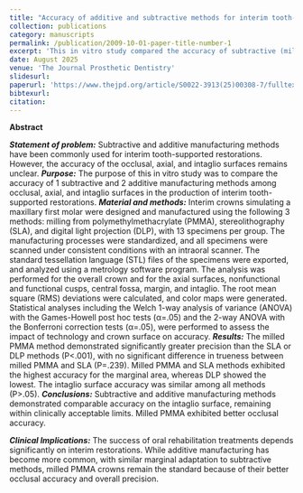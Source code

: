 ```yaml
---
title: "Accuracy of additive and subtractive methods for interim tooth-supported restorations: An in vitro comparison of occlusal, axial, and intaglio surfaces"
collection: publications
category: manuscripts
permalink: /publication/2009-10-01-paper-title-number-1
excerpt: 'This in vitro study compared the accuracy of subtractive (milled PMMA) and additive (SLA, DLP) methods for interim tooth-supported restorations. Results showed comparable accuracy at the intaglio surface, but milled PMMA exhibited superior occlusal precision, reinforcing its role as the current standard.'
date: August 2025
venue: 'The Journal Prosthetic Dentistry'
slidesurl:
paperurl: 'https://www.thejpd.org/article/S0022-3913(25)00308-7/fulltext'
bibtexurl: 
citation:
---
```

**Abstract**  

***Statement of problem:*** Subtractive and additive manufacturing methods have been commonly used for interim tooth-supported restorations. However, the accuracy of the occlusal, axial, and intaglio surfaces remains unclear. ***Purpose:*** The purpose of this in vitro study was to compare the accuracy of 1 subtractive and 2 additive manufacturing methods among occlusal, axial, and intaglio surfaces in the production of interim tooth-supported restorations. ***Material and methods:*** Interim crowns simulating a maxillary first molar were designed and manufactured using the following 3 methods: milling from polymethylmethacrylate (PMMA), stereolithography (SLA), and digital light projection (DLP), with 13 specimens per group. The manufacturing processes were standardized, and all specimens were scanned under consistent conditions with an intraoral scanner. The standard tessellation language (STL) files of the specimens were exported, and analyzed using a metrology software program. The analysis was performed for the overall crown and for the axial surfaces, nonfunctional and functional cusps, central fossa, margin, and intaglio. The root mean square (RMS) deviations were calculated, and color maps were generated. Statistical analyses including the Welch 1-way analysis of variance (ANOVA) with the Games-Howell post hoc tests (α=.05) and the 2-way ANOVA with the Bonferroni correction tests (α=.05), were performed to assess the impact of technology and crown surface on accuracy.  ***Results:*** The milled PMMA method demonstrated significantly greater precision than the SLA or DLP methods (P<.001), with no significant difference in trueness between milled PMMA and SLA (P=.239). Milled PMMA and SLA methods exhibited the highest accuracy for the marginal area, whereas DLP showed the lowest. The intaglio surface accuracy was similar among all methods (P>.05). ***Conclusions:*** Subtractive and additive manufacturing methods demonstrated comparable accuracy on the intaglio surface, remaining within clinically acceptable limits. Milled PMMA exhibited better occlusal accuracy.  

***Clinical Implications:*** The success of oral rehabilitation treatments depends significantly on interim restorations. While additive manufacturing has become more common, with similar marginal adaptation to subtractive methods, milled PMMA crowns remain the standard because of their better occlusal accuracy and overall precision.  


